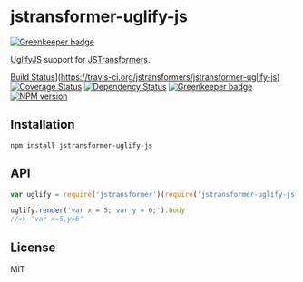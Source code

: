 # jstransformer-uglify-js

[![Greenkeeper badge](https://badges.greenkeeper.io/jstransformers/jstransformer-uglify-js.svg)](https://greenkeeper.io/)

[UglifyJS](https://www.npmjs.com/package/uglify-js) support for [JSTransformers](http://github.com/jstransformers).

[Build Status](https://img.shields.io/travis/jstransformers/jstransformer-uglify-js/master.svg)](https://travis-ci.org/jstransformers/jstransformer-uglify-js)
[![Coverage Status](https://img.shields.io/codecov/c/github/jstransformers/jstransformer-uglify-js/master.svg)](https://codecov.io/gh/jstransformers/jstransformer-uglify-js)
[![Dependency Status](https://img.shields.io/david/jstransformers/jstransformer-uglify-js/master.svg)](http://david-dm.org/jstransformers/jstransformer-uglify-js)
[![Greenkeeper badge](https://badges.greenkeeper.io/jstransformers/jstransformer-uglify-js.svg)](https://greenkeeper.io/)
[![NPM version](https://img.shields.io/npm/v/jstransformer-uglify-js.svg)](https://www.npmjs.org/package/jstransformer-uglify-js)

## Installation

    npm install jstransformer-uglify-js

## API

```js
var uglify = require('jstransformer')(require('jstransformer-uglify-js'))

uglify.render('var x = 5; var y = 6;').body
//=> 'var x=5,y=6'
```

## License

MIT

